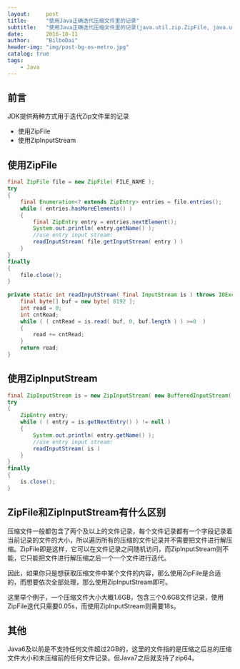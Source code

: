 ```yaml
---
layout:     post
title:      "使用Java正确迭代压缩文件里的记录"
subtitle:   "使用Java正确迭代压缩文件里的记录(java.util.zip.ZipFile, java.util.zip.ZipInputStream)"
date:       2016-10-11
author:     "BilboDai"
header-img: "img/post-bg-os-metro.jpg"
catalog: true
tags:
    - Java
---
```


前言
---
JDK提供两种方式用于迭代Zip文件里的记录

- 使用ZipFile
- 使用ZipInputStream

使用ZipFile
---

```java
final ZipFile file = new ZipFile( FILE_NAME );
try
{
    final Enumeration<? extends ZipEntry> entries = file.entries();
    while ( entries.hasMoreElements() )
    {
        final ZipEntry entry = entries.nextElement();
        System.out.println( entry.getName() );
        //use entry input stream:
        readInputStream( file.getInputStream( entry ) )
    }
}
finally
{
    file.close();
}
    
private static int readInputStream( final InputStream is ) throws IOException {
    final byte[] buf = new byte[ 8192 ];
    int read = 0;
    int cntRead;
    while ( ( cntRead = is.read( buf, 0, buf.length ) ) >=0  )
    {
        read += cntRead;
    }
    return read;
}
```

使用ZipInputStream
---

```java
final ZipInputStream is = new ZipInputStream( new BufferedInputStream( new FileInputStream( FILE_NAME ) ) );
try
{
    ZipEntry entry;
    while ( ( entry = is.getNextEntry() ) != null )
    {
        System.out.println( entry.getName() );
        //use entry input stream:
        readInputStream( is )
    }
}
finally
{
    is.close();
}
```

ZipFile和ZipInputStream有什么区别
----
压缩文件一般都包含了两个及以上的文件记录，每个文件记录都有一个字段记录着当前记录的文件的大小，所以遍历所有的压缩的文件记录并不需要把文件进行解压缩。ZipFile即是这样，它可以在文件记录之间随机访问，而ZipInputStream则不能，它只能把文件进行解压缩之后一个一个文件进行迭代。

因此，如果你只是想获取压缩文件中某个文件的内容，那么使用ZipFile是合适的，而想要依次全部处理，那么使用ZipInputStream即可。

这里举个例子，一个压缩文件大小大概1.6GB，包含三个0.6GB文件记录，使用ZipFile迭代只需要0.05s，而使用ZipInputStream则需要18s。

其他 
---
Java6及以前是不支持任何文件超过2GB的，这里的文件指的是压缩之后总的压缩文件大小和未压缩前的任何文件记录。但Java7之后就支持了zip64。
